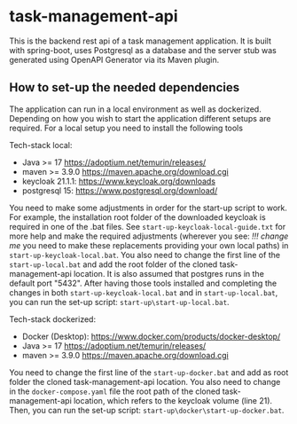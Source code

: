 # task-management-api

This is the backend rest api of a task management application.
It is built with spring-boot, uses Postgresql as a database and the
server stub was generated using OpenAPI Generator via its Maven plugin.

## How to set-up the needed dependencies

The application can run in a local environment as well as dockerized.
Depending on how you wish to start the application different setups are required.
For a local setup you need to install the following tools

Tech-stack local:
- Java >= 17 https://adoptium.net/temurin/releases/
- maven >= 3.9.0 https://maven.apache.org/download.cgi
- keycloak 21.1.1: https://www.keycloak.org/downloads
- postgresql 15: https://www.postgresql.org/download/

You need to make some adjustments in order for the start-up script to work.
For example, the installation root folder of the downloaded keycloak is required in one of the .bat files.
See `start-up-keycloak-local-guide.txt` for more help and make the required adjustments (wherever you see: *!!! change me* you need to
make these replacements providing your own local paths) in `start-up-keycloak-local.bat`.
You also need to change the first line of the `start-up-local.bat` and add the root folder of the cloned
task-management-api location.
It is also assumed that postgres runs in the default port "5432".
After having those tools installed and completing the changes in both `start-up-keycloak-local.bat`
and in `start-up-local.bat`, you can run the set-up script:
`start-up\start-up-local.bat`.

Tech-stack dockerized:
- Docker (Desktop): https://www.docker.com/products/docker-desktop/
- Java >= 17 https://adoptium.net/temurin/releases/
- maven >= 3.9.0 https://maven.apache.org/download.cgi

You need to change the first line of the `start-up-docker.bat` and add as root folder the cloned
task-management-api location. You also need to change in the `docker-compose.yaml` file the root path
of the cloned task-management-api location, which refers to the keycloak volume (line 21).
Then, you can run the set-up script:  `start-up\docker\start-up-docker.bat`.
